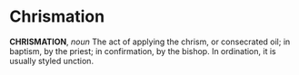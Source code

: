 # Chrismation

**CHRISMATION**, _noun_ The act of applying the chrism, or consecrated oil; in baptism, by the priest; in confirmation, by the bishop. In ordination, it is usually styled unction.